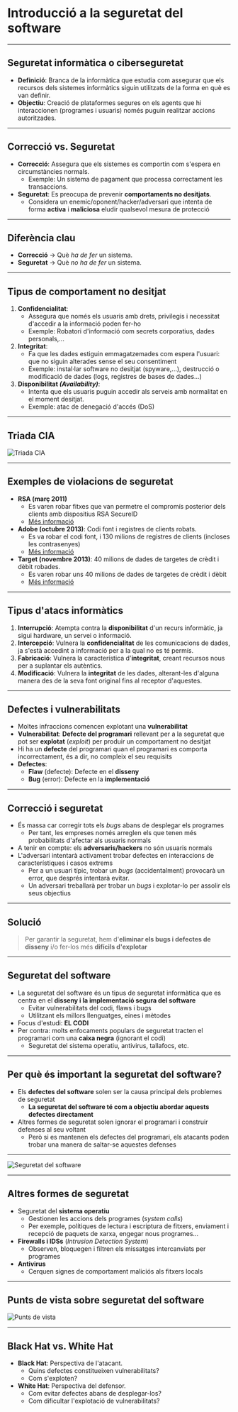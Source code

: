 # Introducció a la seguretat del software

---

## Seguretat informàtica o ciberseguretat

- **Definició**: Branca de la informàtica que estudia com assegurar que els recursos dels sistemes informàtics siguin utilitzats de la forma en què es van definir.
- **Objectiu**: Creació de plataformes segures on els agents que hi interaccionen (programes i usuaris) només puguin realitzar accions autoritzades.

---

## Correcció vs. Seguretat

- **Correcció**: Assegura que els sistemes es comportin com s'espera en circumstàncies normals.
  - Exemple: Un sistema de pagament que processa correctament les transaccions.
- **Seguretat**: Es preocupa de prevenir **comportaments no desitjats**.
  - Considera un enemic/oponent/hacker/adversari que intenta de forma **activa** i **maliciosa** eludir qualsevol mesura de protecció

---

## Diferència clau

* **Correcció** -> Què _ha de fer_ un sistema.
* **Seguretat** -> Què _no ha de fer_ un sistema.

---

## Tipus de comportament no desitjat

1. **Confidencialitat**:
   - Assegura que només els usuaris amb drets, privilegis i necessitat d'accedir a la informació poden fer-ho
   - Exemple: Robatori d'informació com secrets corporatius, dades personals,...
2. **Integritat**:
   - Fa que les dades estiguin emmagatzemades com espera l'usuari: que no siguin alterades sense el seu consentiment
   - Exemple: instal·lar software no desitjat (spyware,...), destrucció o modificació de dades (logs, registres de bases de dades...)
3. **Disponibilitat _(Availability)_**:
   - Intenta que els usuaris puguin accedir als serveis amb normalitat en el moment desitjat.
   - Exemple: atac de denegació d'accés (DoS)

---

## Triada CIA

![Triada CIA](./img/cia_triad.png)

---

## Exemples de violacions de seguretat

- **RSA (març 2011)**
  - Es varen robar fitxes que van permetre el compromís posterior dels clients amb dispositius RSA SecureID
  - [Més informació](https://www.bankvault.com/classics-the-2011-rsa-hack/)
- **Adobe (octubre 2013)**: Codi font i registres de clients robats.
  - Es va robar el codi font, i 130 milions de registres de clients (incloses les contrasenyes)
  - [Més informació](https://www.bbc.com/news/technology-24740873)
- **Target (novembre 2013)**: 40 milions de dades de targetes de crèdit i dèbit robades.
  - Es varen robar uns 40 milions de dades de targetes de crèdit i dèbit
  - [Més informació](https://www.nbcnews.com/business/business-news/target-settles-2013-hacked-customer-data-breach-18-5-million-n764031)

---

## Tipus d'atacs informàtics

1. **Interrupció**: Atempta contra la **disponibilitat** d'un recurs informàtic, ja sigui hardware, un servei o informació.
2. **Intercepció**: Vulnera la **confidencialitat** de les comunicacions de dades, ja s'està accedint a informació per a la qual no es té permís.
3. **Fabricació**: Vulnera la característica d'**integritat**, creant recursos nous per a suplantar els autèntics.
4. **Modificació**: Vulnera la **integritat** de les dades, alterant-les d'alguna manera des de la seva font original fins al receptor d'aquestes.

---

## Defectes i vulnerabilitats

- Moltes infraccions comencen explotant una **vulnerabilitat**
- **Vulnerabilitat**: **Defecte del programari** rellevant per a la seguretat que pot ser **explotat** (_exploit_) per produir un comportament no desitjat
- Hi ha un **defecte** del programari quan el programari es comporta incorrectament, és a dir, no compleix el seu requisits
- **Defectes**:
  - **Flaw** (defecte): Defecte en el **disseny**
  - **Bug** (error): Defecte en la **implementació**

---

## Correcció i seguretat

- És massa car corregir tots els _bugs_ abans de desplegar els programes
  - Per tant, les empreses només arreglen els que tenen més probabilitats d'afectar als usuaris normals
- A tenir en compte: els **adversaris/hackers** no són usuaris normals
- L'adversari intentarà activament trobar defectes en interaccions de característiques i casos extrems
  - Per a un usuari típic, trobar un _bugs_ (accidentalment) provocarà un error, que després intentarà evitar.
  - Un adversari treballarà per trobar un _bugs_ i explotar-lo per assolir els seus objectius

---

## Solució

> Per garantir la seguretat, hem d'**eliminar els bugs i defectes de disseny** i/o fer-los més **difícils d'explotar**

---

## Seguretat del software

- La seguretat del software és un tipus de seguretat informàtica que es centra en el **disseny i la implementació segura del software**
  - Evitar vulnerabilitats del codi, flaws i bugs
  - Utilitzant els millors llenguatges, eines i mètodes
- Focus d'estudi: **EL CODI**
- Per contra: molts enfocaments populars de seguretat tracten el programari com una **caixa negra** (ignorant el codi)
  - Seguretat del sistema operatiu, antivirus, tallafocs, etc.

---

## Per què és important la seguretat del software?

- Els **defectes del software** solen ser la causa principal dels problemes de seguretat
  - **La seguretat del software té com a objectiu abordar aquests defectes directament**
- Altres formes de seguretat solen ignorar el programari i construir defenses al seu voltant
  - Però si es mantenen els defectes del programari, els atacants poden trobar una manera de saltar-se aquestes defenses

---

![Seguretat del software](./img/security.png)

---

## Altres formes de seguretat

- Seguretat del **sistema operatiu**
  - Gestionen les accions dels programes (_system calls_)
  - Per exemple, polítiques de lectura i escriptura de fitxers, enviament i recepció de paquets de xarxa, engegar nous programes...
- **Firewalls i IDSs** (_Intrusion Detection System_)
  - Observen, bloquegen i filtren els missatges intercanviats per programes
- **Antivirus**
  - Cerquen signes de comportament maliciós als fitxers locals

---

## Punts de vista sobre seguretat del software

![Punts de vista](./img/blackhat_whitehat.png)

---

## Black Hat vs. White Hat

- **Black Hat**: Perspectiva de l'atacant.
  - Quins defectes constitueixen vulnerabilitats?
  - Com s'exploten?
- **White Hat**: Perspectiva del defensor.
  - Com evitar defectes abans de desplegar-los?
  - Com dificultar l'explotació de vulnerabilitats?
